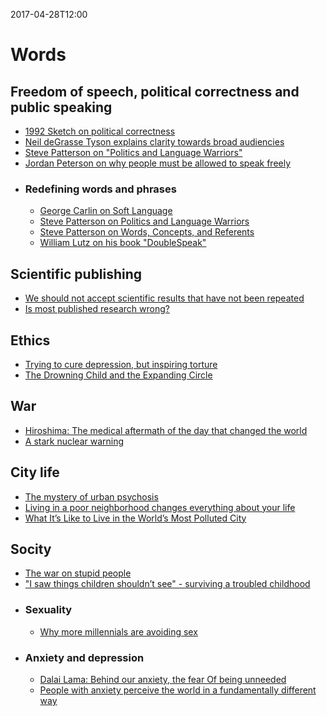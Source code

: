 2017-04-28T12:00
# Words

## Freedom of speech, political correctness and public speaking
* [1992 Sketch on political correctness](https://www.youtube.com/watch?v=77M2e3APoXk)
* [Neil deGrasse Tyson explains clarity towards broad audiencies](https://www.youtube.com/watch?v=XkjxVTeQp-I)
* [Steve Patterson on "Politics and Language Warriors"](https://youtu.be/Hmlnakt-HVg)
* [Jordan Peterson on why people must be allowed to speak freely](https://youtu.be/G59QpvdQa5w)
* ### Redefining words and phrases
  * [George Carlin on Soft Language](https://www.youtube.com/watch?v=h67k9eEw9AY)
  * [Steve Patterson on Politics and Language Warriors](https://www.youtube.com/watch?v=Hmlnakt-HVg)
  * [Steve Patterson on Words, Concepts, and Referents](https://www.youtube.com/watch?v=_8j9gkc-zjk)
  * [William Lutz on his book "DoubleSpeak"](https://youtu.be/8ZpIv7T8oEY)

## Scientific publishing
* [We should not accept scientific results that have not been repeated](http://nautil.us/blog/we-should-not-accept-scientific-results-that-have-not-been-repeated)
* [Is most published research wrong?](https://www.youtube.com/watch?v=42QuXLucH3Q)

## Ethics
* [Trying to cure depression, but inspiring torture](http://www.newyorker.com/science/maria-konnikova/theory-psychology-justified-torture)
* [The Drowning Child and the Expanding Circle](https://www.utilitarian.net/singer/by/199704--.htm)

## War
* [Hiroshima: The medical aftermath of the day that changed the world](http://hiroshima.australiandoctor.com.au/#c1)
* [A stark nuclear warning](http://www.nybooks.com/articles/2016/07/14/a-stark-nuclear-warning/)

## City life
* [The mystery of urban psychosis ](https://www.theatlantic.com/health/archive/2016/07/the-enigma-of-urban-psychosis/491141/?single_page=true)
* [Living in a poor neighborhood changes everything about your life](http://www.vox.com/2016/6/6/11852640/cartoon-poor-neighborhoods)
* [What It’s Like to Live in the World’s Most Polluted City ](http://news.nationalgeographic.com/2016/04/160425-new-delhi-most-polluted-city-matthieu-paley/)

## Socity
* [The war on stupid people](https://www.theatlantic.com/magazine/archive/2016/07/the-war-on-stupid-people/485618/?single_page=true)
* ["I saw things children shouldn’t see" - surviving a troubled childhood](https://mosaicscience.com/story/surviving-troubled-childhood-resilience-neglect-adversity)
* ### Sexuality
  * [Why more millennials are avoiding sex](https://www.washingtonpost.com/local/social-issues/there-isnt-really-anything-magical-about-it-why-more-millennials-are-putting-off-sex/2016/08/02/e7b73d6e-37f4-11e6-8f7c-d4c723a2becb_story.html)
* ### Anxiety and depression
  * [Dalai Lama: Behind our anxiety, the fear Of being unneeded](https://mobile.nytimes.com/2016/11/04/opinion/dalai-lama-behind-our-anxiety-the-fear-of-being-unneeded.html)
  * [People with anxiety perceive the world in a fundamentally different way](http://www.huffingtonpost.com/entry/anxiety-perception-study_us_56d48e13e4b03260bf77a48e)
